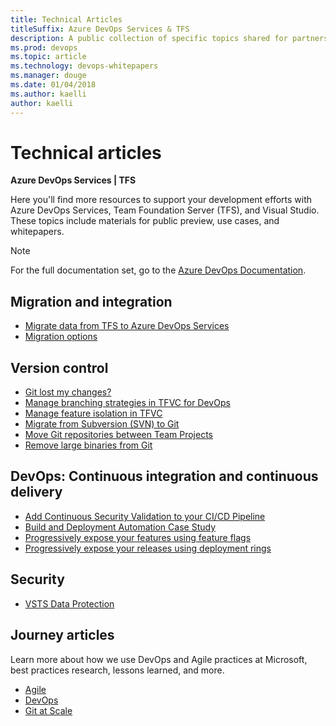 ```yaml
---
title: Technical Articles 
titleSuffix: Azure DevOps Services & TFS
description: A public collection of specific topics shared for partners.
ms.prod: devops
ms.topic: article
ms.technology: devops-whitepapers
ms.manager: douge
ms.date: 01/04/2018
ms.author: kaelli
author: kaelli
---
```


# Technical articles

**Azure DevOps Services | TFS**

Here you'll find more resources to support your development efforts with Azure DevOps Services, Team Foundation Server (TFS), and Visual Studio. These topics include materials for public preview, use cases, and whitepapers. 

> [!NOTE]
> For the full documentation set, go to the [Azure DevOps Documentation](../index.md).
   
##	Migration and integration

*   [Migrate data from TFS to Azure DevOps Services](migration-overview.md)
*   [Migration options](migrate-from-tfs.md)  

## Version control

*   [Git lost my changes?](git-log-history-simplification.md)
*   [Manage branching strategies in TFVC for DevOps](effective-tfvc-branching-strategies-for-devops.md)
*   [Manage feature isolation in TFVC](effective-feature-isolation-on-tfvc.md)
*   [Migrate from Subversion (SVN) to Git](perform-migration-from-svn-to-git.md)
*   [Move Git repositories between Team Projects](move-git-repos-between-team-projects.md)
*   [Remove large binaries from Git](remove-binaries.md)

##	DevOps: Continuous integration and continuous delivery

*   [Add Continuous Security Validation to your CI/CD Pipeline](security-validation-cicd-pipeline.md)
*   [Build and Deployment Automation Case Study](build-deployment-best-practices.md)
*   [Progressively expose your features using feature flags](phase-features-with-feature-flags.md)
*   [Progressively expose your releases using deployment rings](phase-rollout-with-rings.md)

##	Security

*   [VSTS Data Protection](team-services-security-whitepaper.md)
 
## Journey articles

Learn more about how we use DevOps and Agile practices at Microsoft, best practices research, lessons learned, and more.

*   [Agile](/azure/devops/learn/agile/what-is-agile)
*   [DevOps](/azure/devops/learn/what-is-devops)
*   [Git at Scale](/azure/devops/learn/git/git-at-scale)
